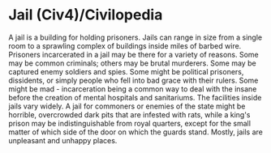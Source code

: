 # Jail (Civ4)/Civilopedia

A jail is a building for holding prisoners. Jails can range in size from a single room to a sprawling complex of buildings inside miles of barbed wire. Prisoners incarcerated in a jail may be there for a variety of reasons. Some may be common criminals; others may be brutal murderers. Some may be captured enemy soldiers and spies. Some might be political prisoners, dissidents, or simply people who fell into bad grace with their rulers. Some might be mad - incarceration being a common way to deal with the insane before the creation of mental hospitals and sanitariums.
The facilities inside jails vary widely. A jail for commoners or enemies of the state might be horrible, overcrowded dark pits that are infested with rats, while a king's prison may be indistinguishable from royal quarters, except for the small matter of which side of the door on which the guards stand. Mostly, jails are unpleasant and unhappy places.